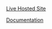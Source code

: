 [Live Hosted Site](http://safechoix.org/app)

[Documentation](http://sites.bxmc.poly.edu/~yihanzhao/WebDev/?p=45)

